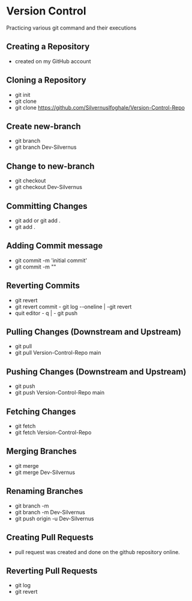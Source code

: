 
# Version Control

Practicing various git command and their executions


## Creating a Repository

 - created on my GitHub account
 

## Cloning a Repository

 - git init
 - git clone <repository-url>
 - git clone https://github.com/SilvernusIfoghale/Version-Control-Repo

## Create new-branch

- git branch <branch-name>
- git branch Dev-Silvernus
 
## Change to new-branch

- git checkout <branch-name>
- git checkout Dev-Silvernus

 ## Committing Changes

- git add <file-name> or git add .
- git add .

## Adding Commit message

- git commit -m 'initial commit'
- git commit -m "<commit-message>"

## Reverting Commits

- git revert <commit-hash>
- git revert commit - git log --oneline | -git revert
- quit editor - q | - git push

## Pulling Changes (Downstream and Upstream)

- git pull <remote-name> <branch-name>
- git pull Version-Control-Repo main

## Pushing Changes (Downstream and Upstream)

- git push <remote-name> <branch-name>
- git push Version-Control-Repo main

## Fetching Changes

- git fetch <remote-name>
- git fetch Version-Control-Repo

## Merging Branches

- git merge <branch-name>
- git merge Dev-Silvernus

## Renaming Branches

- git branch -m <new-branch-name>
- git branch -m Dev-Silvernus
- git push origin -u Dev-Silvernus

## Creating Pull Requests

- pull request was created and done on the github repository online.

## Reverting Pull Requests

- git log
- git revert <merge-commit-hash>
